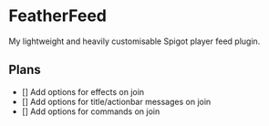 # FeatherFeed
 My lightweight and heavily customisable Spigot player feed plugin.

## Plans
- [] Add options for effects on join
- [] Add options for title/actionbar messages on join
- [] Add options for commands on join
